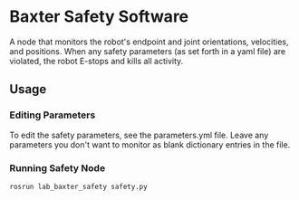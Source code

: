 # Baxter Safety Software
A node that monitors the robot's endpoint and joint orientations, velocities, and positions. When any safety parameters (as set forth in a yaml file) are violated, the robot E-stops and kills all activity.

## Usage
### Editing Parameters
To edit the safety parameters, see the parameters.yml file. Leave any parameters you don't want to monitor as blank dictionary entries in the file.

### Running Safety Node
```
rosrun lab_baxter_safety safety.py
```
